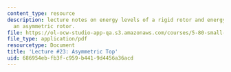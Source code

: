 ```yaml
---
content_type: resource
description: lecture notes on energy levels of a rigid rotor and energy levels of
  an asymmetric rotor.
file: https://ol-ocw-studio-app-qa.s3.amazonaws.com/courses/5-80-small-molecule-spectroscopy-and-dynamics-fall-2008/686954ebfb3fc959b4419d4456a36acd_23_580ln_fa08.pdf
file_type: application/pdf
resourcetype: Document
title: 'Lecture #23: Asymmetric Top'
uid: 686954eb-fb3f-c959-b441-9d4456a36acd
---
```

